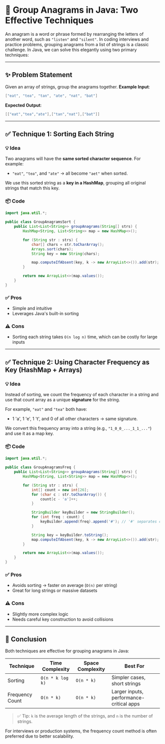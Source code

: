 # 🧩 Group Anagrams in Java: Two Effective Techniques

An anagram is a word or phrase formed by rearranging the letters of another word, such as `"listen"` and `"silent"`. In coding interviews and practice problems, grouping anagrams from a list of strings is a classic challenge. In Java, we can solve this elegantly using two primary techniques:

---

## ✨ Problem Statement

Given an array of strings, group the anagrams together.
**Example Input**:

```java
["eat", "tea", "tan", "ate", "nat", "bat"]
```

**Expected Output**:

```java
[["eat","tea","ate"],["tan","nat"],["bat"]]
```

---

## ✅ Technique 1: Sorting Each String

### 💡 Idea

Two anagrams will have the **same sorted character sequence**. For example:

* `"eat"`, `"tea"`, and `"ate"` → all become `"aet"` when sorted.

We use this sorted string as a **key in a HashMap**, grouping all original strings that match this key.

### 📦 Code

```java
import java.util.*;

public class GroupAnagramsSort {
    public List<List<String>> groupAnagrams(String[] strs) {
        HashMap<String, List<String>> map = new HashMap<>();

        for (String str : strs) {
            char[] chars = str.toCharArray();
            Arrays.sort(chars);
            String key = new String(chars);

            map.computeIfAbsent(key, k -> new ArrayList<>()).add(str);
        }

        return new ArrayList<>(map.values());
    }
}
```

### ✅ Pros

* Simple and intuitive
* Leverages Java's built-in sorting

### ⚠️ Cons

* Sorting each string takes `O(n log n)` time, which can be costly for large inputs

---

## ✅ Technique 2: Using Character Frequency as Key (HashMap + Arrays)

### 💡 Idea

Instead of sorting, we count the frequency of each character in a string and use that count array as a unique **signature** for the string.

For example, `"eat"` and `"tea"` both have:

* 1 'a', 1 'e', 1 't', and 0 of all other characters → same signature.

We convert this frequency array into a string (e.g., `"1_0_0_..._1_1_..."`) and use it as a map key.

### 📦 Code

```java
import java.util.*;

public class GroupAnagramsFreq {
    public List<List<String>> groupAnagrams(String[] strs) {
        HashMap<String, List<String>> map = new HashMap<>();

        for (String str : strs) {
            int[] count = new int[26];
            for (char c : str.toCharArray()) {
                count[c - 'a']++;
            }

            StringBuilder keyBuilder = new StringBuilder();
            for (int freq : count) {
                keyBuilder.append(freq).append('#'); // '#' separates counts
            }

            String key = keyBuilder.toString();
            map.computeIfAbsent(key, k -> new ArrayList<>()).add(str);
        }

        return new ArrayList<>(map.values());
    }
}
```

### ✅ Pros

* Avoids sorting → faster on average (`O(n)` per string)
* Great for long strings or massive datasets

### ⚠️ Cons

* Slightly more complex logic
* Needs careful key construction to avoid collisions

---

## 🧠 Conclusion

Both techniques are effective for grouping anagrams in Java:

| Technique       | Time Complexity  | Space Complexity | Best For                                 |
| --------------- | ---------------- | ---------------- | ---------------------------------------- |
| Sorting         | `O(n * k log k)` | `O(n * k)`       | Simpler cases, short strings             |
| Frequency Count | `O(n * k)`       | `O(n * k)`       | Larger inputs, performance-critical apps |

> ✅ Tip: `k` is the average length of the strings, and `n` is the number of strings.

For interviews or production systems, the frequency count method is often preferred due to better scalability.


